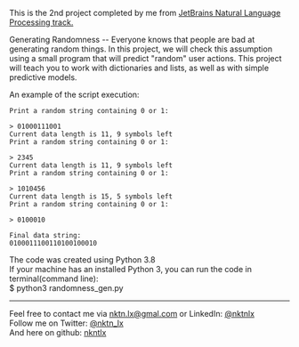 This is the 2nd project completed by me from [JetBrains Natural Language Processing track.](https://hyperskill.org/tracks/10)

Generating Randomness -- Everyone knows that people are bad at generating random things. In this project, we will check this assumption using a small program that will predict "random" user actions. This project will teach you to work with dictionaries and lists, as well as with simple predictive models.   

An example of the script execution:  
```
Print a random string containing 0 or 1:

> 01000111001
Current data length is 11, 9 symbols left
Print a random string containing 0 or 1:

> 2345
Current data length is 11, 9 symbols left
Print a random string containing 0 or 1:

> 1010456
Current data length is 15, 5 symbols left
Print a random string containing 0 or 1:

> 0100010

Final data string:
0100011100110100100010
```  

The code was created using Python 3.8  
If your machine has an installed Python 3, you can run the code in terminal(command line):  
$ python3 randomness_gen.py  


--------------------------------------------
Feel free to contact me via nktn.lx@gmal.com or LinkedIn: [@nktnlx](https://www.linkedin.com/in/nktnlx)    
Follow me on Twitter: [@nktn_lx](https://twitter.com/nktn_lx)    
And here on github: [nkntlx](https://github.com/nktnlx)  